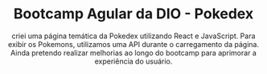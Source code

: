  <h1 align = "center" >Bootcamp Agular da DIO - Pokedex</h1> 
 
 <p align = "center" >criei uma página temática da Pokedex utilizando React e JavaScript. Para exibir os Pokemons, utilizamos uma API durante o carregamento da página. Ainda pretendo realizar melhorias ao longo do bootcamp para aprimorar a experiência do usuário.</p>

